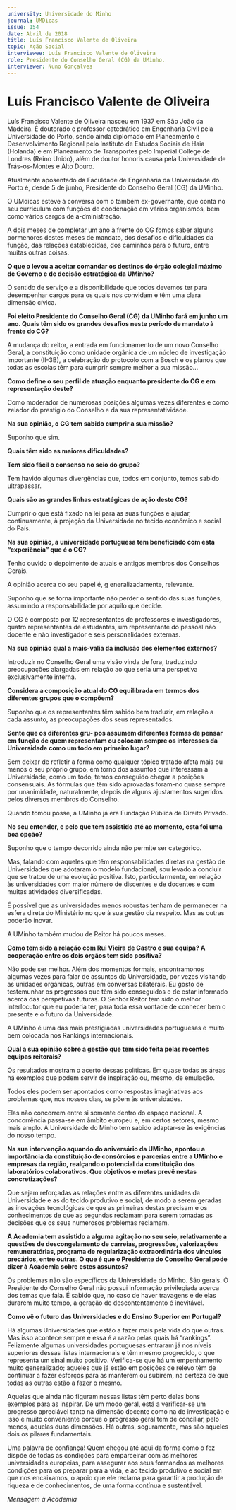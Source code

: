 ```yaml
---
university: Universidade do Minho
journal: UMDicas 
issue: 154	
date: Abril de 2018
title: Luís Francisco Valente de Oliveira
topic: Ação Social
interviewee: Luís Francisco Valente de Oliveira
role: Presidente do Conselho Geral (CG) da UMinho.
interviewer: Nuno Gonçalves
---
```



# Luís Francisco Valente de Oliveira

Luís Francisco Valente de Oliveira nasceu em 1937 em São João da Madeira. É doutorado e professor catedrático em Engenharia Civil pela Universidade do Porto, sendo ainda diplomado em Planeamento e Desenvolvimento Regional pelo Instituto de Estudos Sociais de Haia (Holanda) e em Planeamento de Transportes pelo Imperial College de Londres (Reino Unido), além de doutor honoris causa pela Universidade de Trás-os-Montes e Alto Douro.

Atualmente aposentado da Faculdade de Engenharia da Universidade do Porto é, desde 5 de junho, Presidente do Conselho Geral (CG) da UMinho.

O UMdicas esteve à conversa com o também ex-governante, que conta no seu curriculum com funções de coodenação em vários organismos, bem como vários cargos de a-dministração.

A dois meses de completar um ano à frente do CG fomos saber alguns pormenores destes meses de mandato, dos desafios e dificuldades da função, das relações establecidas, dos caminhos para o futuro, entre muitas outras coisas.

**O que o levou a aceitar comandar os destinos do órgão colegial máximo de Governo e de decisão estratégica da UMinho?**

O sentido de serviço e a disponibilidade que todos devemos ter para desempenhar cargos para os quais nos convidam e têm uma clara dimensão cívica.

**Foi eleito Presidente do Conselho Geral (CG) da UMinho fará em junho um ano. Quais têm sido os grandes desafios neste período de mandato à frente do CG?**

A mudança do reitor, a entrada em funcionamento de um novo Conselho Geral, a constituição como unidade orgânica de um núcleo de investigação importante (II-3B), a celebração do protocolo com a Bosch e os planos que todas as escolas têm para cumprir sempre melhor a sua missão…

**Como define o seu perfil de atuação enquanto presidente do CG e em representação deste?**

Como moderador de numerosas posições algumas vezes diferentes e como zelador do prestígio do Conselho e da sua representatividade.

**Na sua opinião, o CG tem sabido cumprir a sua missão?**

Suponho que sim.

**Quais têm sido as maiores dificuldades?**

**Tem sido fácil o consenso no seio do grupo?**

Tem havido algumas divergências que, todos em conjunto, temos sabido ultrapassar.

**Quais são as grandes linhas estratégicas de ação deste CG?**

Cumprir o que está fixado na lei para as suas funções e ajudar, continuamente, à projeção da Universidade no tecido económico e social do País.

**Na sua opinião, a universidade portuguesa tem beneficiado com esta “experiência” que é o CG?**

Tenho ouvido o depoimento de atuais e antigos membros dos Conselhos Gerais.

A opinião acerca do seu papel é, g eneralizadamente, relevante.

Suponho que se torna importante não perder o sentido das suas funções, assumindo a responsabilidade por aquilo que decide.

O CG é composto por 12 representantes de professores e investigadores, quatro representantes de estudantes, um representante do pessoal não docente e não investigador e seis personalidades externas.

**Na sua opinião qual a mais-valia da inclusão dos elementos externos?**

Introduzir no Conselho Geral uma visão vinda de fora, traduzindo preocupações alargadas em relação ao que seria uma perspetiva exclusivamente interna.

**Considera a composição atual do CG equilibrada em termos dos diferentes grupos que o compõem?**

Suponho que os representantes têm sabido bem traduzir, em relação a cada assunto, as preocupações dos seus representados.

**Sente que os diferentes gru- pos assumem diferentes formas de pensar em função de quem representam ou colocam sempre os interesses da Universidade como um todo em primeiro lugar?**

Sem deixar de refletir a forma como qualquer tópico tratado afeta mais ou menos o seu próprio grupo, em torno dos assuntos que interessam à Universidade, como um todo, temos conseguido chegar a posições consensuais. As fórmulas que têm sido aprovadas foram-no quase sempre por unanimidade, naturalmente, depois de alguns ajustamentos sugeridos pelos diversos membros do Conselho.

Quando tomou posse, a UMinho já era Fundação Pública de Direito Privado.

**No seu entender, e pelo que tem assistido até ao momento, esta foi uma boa opção?**

Suponho que o tempo decorrido ainda não permite ser categórico.

Mas, falando com aqueles que têm responsabilidades diretas na gestão de Universidades que adotaram o modelo fundacional, sou levado a concluir que se tratou de uma evolução positiva. Isto, particularmente, em relação às universidades com maior número de discentes e de docentes e com muitas atividades diversificadas.

É possível que as universidades menos robustas tenham de permanecer na esfera direta do Ministério no que à sua gestão diz respeito. Mas as outras poderão inovar.

A UMinho também mudou de Reitor há poucos meses.

**Como tem sido a relação com Rui Vieira de Castro e sua equipa? A cooperação entre os dois órgãos tem sido positiva?**

Não pode ser melhor. Além dos momentos formais, encontramonos algumas vezes para falar de assuntos da Universidade, por vezes visitando as unidades orgânicas, outras em conversas bilaterais. Eu gosto de testemunhar os progressos que têm sido conseguidos e de estar informado acerca das perspetivas futuras. O Senhor Reitor tem sido o melhor interlocutor que eu poderia ter, para toda essa vontade de conhecer bem o presente e o futuro da Universidade.

A UMinho é uma das mais prestigiadas universidades portuguesas e muito bem colocada nos Rankings internacionais.

**Qual a sua opinião sobre a gestão que tem sido feita pelas recentes equipas reitorais?**

Os resultados mostram o acerto dessas políticas. Em quase todas as áreas há exemplos que podem servir de inspiração ou, mesmo, de emulação.

Todos eles podem ser apontados como respostas imaginativas aos problemas que, nos nossos dias, se põem às universidades.

Elas não concorrem entre si somente dentro do espaço nacional. A concorrência passa-se em âmbito europeu e, em certos setores, mesmo mais amplo. A Universidade do Minho tem sabido adaptar-se às exigências do nosso tempo.

**Na sua intervenção aquando do aniversário da UMinho, apontou a importância da constituição de consórcios e parcerias entre a UMinho e empresas da região, realçando o potencial da constituição dos laboratórios colaborativos. Que objetivos e metas prevê nestas concretizações?**

Que sejam reforçadas as relações entre as diferentes unidades da Universidade e as do tecido produtivo e social, de modo a serem geradas as inovações tecnológicas de que as primeiras destas precisam e os conhecimentos de que as segundas reclamam para serem tomadas as decisões que os seus numerosos problemas reclamam.

**A Academia tem assistido a alguma agitação no seu seio, relativamente a questões de descongelamento de carreias, progressões, valorizações remuneratórias, programa de regularização extraordinária dos vínculos precários, entre outras. O que é que o Presidente do Conselho Geral pode dizer à Academia sobre estes assuntos?**

Os problemas não são específicos da Universidade do Minho. São gerais. O Presidente do Conselho Geral não possui informação privilegiada acerca dos temas que fala. É sabido que, no caso de haver travagens e de elas durarem muito tempo, a geração de descontentamento é inevitável.

**Como vê o futuro das Universidades e do Ensino Superior em Portugal?**

Há algumas Universidades que estão a fazer mais pela vida do que outras. Mas isso acontece sempre e essa é a razão pelas quais há “rankings”. Felizmente algumas universidades portuguesas entraram já nos níveis superiores dessas listas internacionais e têm mesmo progredido, o que representa um sinal muito positivo. Verifica-se que há um empenhamento muito generalizado; aqueles que já estão em posições de relevo têm de continuar a fazer esforços para as manterem ou subirem, na certeza de que todas as outras estão a fazer o mesmo.

Aquelas que ainda não figuram nessas listas têm perto delas bons exemplos para as inspirar. De um modo geral, está a verificar-se um progresso apreciável tanto na dimensão docente como na de investigação e isso é muito conveniente porque o progresso geral tem de conciliar, pelo menos, aquelas duas dimensões. Há outras, seguramente, mas são aqueles dois os pilares fundamentais.

Uma palavra de confiança! Quem chegou até aqui da forma como o fez dispõe de todas as condições para emparceirar com as melhores universidades europeias, para assegurar aos seus formandos as melhores condições para os preparar para a vida, e ao tecido produtivo e social em que nos encaixamos, o apoio que ele reclama para garantir a produção de riqueza e de conhecimentos, de uma forma contínua e sustentável.

*Mensagem à Academia*